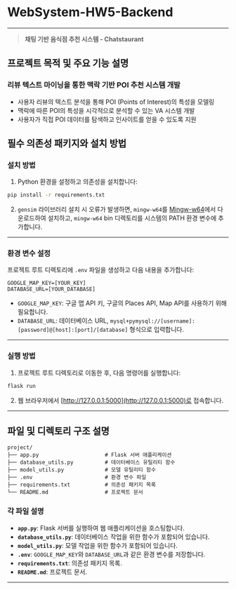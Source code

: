 # WebSystem-HW5-Backend
---
> **채팅 기반 음식점 추천 시스템 - Chatstaurant**

## 프로젝트 목적 및 주요 기능 설명

### 리뷰 텍스트 마이닝을 통한 맥락 기반 POI 추천 시스템 개발

- 사용자 리뷰의 텍스트 분석을 통해 POI (Points of Interest)의 특성을 모델링
- 맥락에 따른 POI의 특성을 시각적으로 분석할 수 있는 VA 시스템 개발
- 사용자가 직접 POI 데이터를 탐색하고 인사이트를 얻을 수 있도록 지원

## 필수 의존성 패키지와 설치 방법

### 설치 방법

1. Python 환경을 설정하고 의존성을 설치합니다:

```bash
pip install -r requirements.txt
```

2. `gensim` 라이브러리 설치 시 오류가 발생하면, `mingw-w64`를 [Mingw-w64](https://www.mingw-w64.org/downloads/)에서 다운로드하여 설치하고, `mingw-w64` bin 디렉토리를 시스템의 PATH 환경 변수에 추가합니다.

---

### 환경 변수 설정

프로젝트 루트 디렉토리에 `.env` 파일을 생성하고 다음 내용을 추가합니다:

```dotenv
GOOGLE_MAP_KEY=[YOUR_KEY]
DATABASE_URL=[YOUR_DATABASE]
```

- `GOOGLE_MAP_KEY`: 구글 맵 API 키, 구글의 Places API, Map API를 사용하기 위해 필요합니다.
- `DATABASE_URL`: 데이터베이스 URL, `mysql+pymysql://[username]:[password]@[host]:[port]/[database]` 형식으로 입력합니다.

---

### 실행 방법

1. 프로젝트 루트 디렉토리로 이동한 후, 다음 명령어를 실행합니다:

```bash
flask run
```

2. 웹 브라우저에서 [http://127.0.0.1:5000](http://127.0.0.1:5000)로 접속합니다.

---

## 파일 및 디렉토리 구조 설명

```plaintext
project/
├── app.py                     # Flask 서버 애플리케이션
├── database_utils.py          # 데이터베이스 유틸리티 함수
├── model_utils.py             # 모델 유틸리티 함수
├── .env                       # 환경 변수 파일
├── requirements.txt           # 의존성 패키지 목록
└── README.md                  # 프로젝트 문서
```

### 각 파일 설명

- **`app.py`**: Flask 서버를 실행하여 웹 애플리케이션을 호스팅합니다.
- **`database_utils.py`**: 데이터베이스 작업을 위한 함수가 포함되어 있습니다.
- **`model_utils.py`**: 모델 작업을 위한 함수가 포함되어 있습니다.
- **`.env`**: `GOOGLE_MAP_KEY`와 `DATABASE_URL`과 같은 환경 변수를 저장합니다.
- **`requirements.txt`**: 의존성 패키지 목록.
- **`README.md`**: 프로젝트 문서.

---
